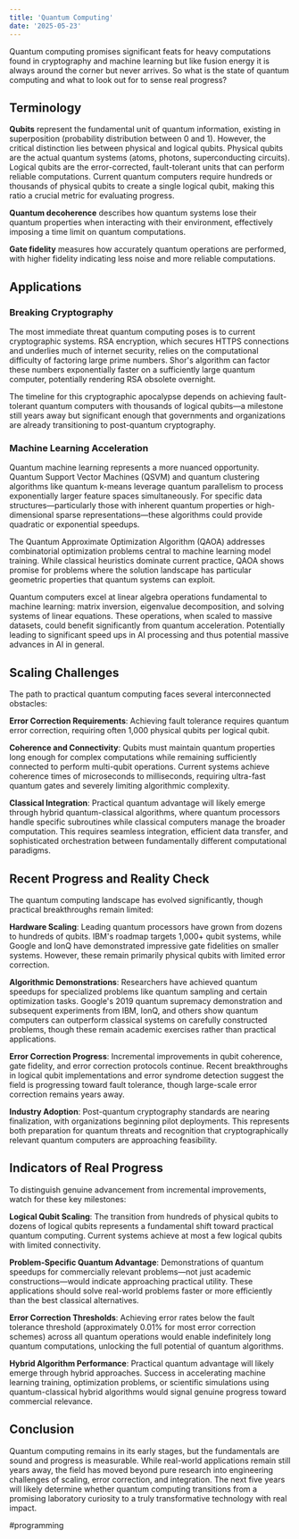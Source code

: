 ```yaml
---
title: 'Quantum Computing'
date: '2025-05-23'
---
```

Quantum computing promises significant feats for heavy computations found in cryptography and machine learning but like fusion energy it is always around the corner but never arrives. So what is the state of quantum computing and what to look out for to sense real progress?

## Terminology

**Qubits** represent the fundamental unit of quantum information, existing in superposition (probability distribution between 0 and 1). However, the critical distinction lies between physical and logical qubits. Physical qubits are the actual quantum systems (atoms, photons, superconducting circuits). Logical qubits are the error-corrected, fault-tolerant units that can perform reliable computations. Current quantum computers require hundreds or thousands of physical qubits to create a single logical qubit, making this ratio a crucial metric for evaluating progress.

**Quantum decoherence** describes how quantum systems lose their quantum properties when interacting with their environment, effectively imposing a time limit on quantum computations.

**Gate fidelity** measures how accurately quantum operations are performed, with higher fidelity indicating less noise and more reliable computations.

## Applications

### Breaking Cryptography

The most immediate threat quantum computing poses is to current cryptographic systems. RSA encryption, which secures HTTPS connections and underlies much of internet security, relies on the computational difficulty of factoring large prime numbers. Shor's algorithm can factor these numbers exponentially faster on a sufficiently large quantum computer, potentially rendering RSA obsolete overnight.

The timeline for this cryptographic apocalypse depends on achieving fault-tolerant quantum computers with thousands of logical qubits—a milestone still years away but significant enough that governments and organizations are already transitioning to post-quantum cryptography.

### Machine Learning Acceleration

Quantum machine learning represents a more nuanced opportunity. Quantum Support Vector Machines (QSVM) and quantum clustering algorithms like quantum k-means leverage quantum parallelism to process exponentially larger feature spaces simultaneously. For specific data structures—particularly those with inherent quantum properties or high-dimensional sparse representations—these algorithms could provide quadratic or exponential speedups.

The Quantum Approximate Optimization Algorithm (QAOA) addresses combinatorial optimization problems central to machine learning model training. While classical heuristics dominate current practice, QAOA shows promise for problems where the solution landscape has particular geometric properties that quantum systems can exploit.

Quantum computers excel at linear algebra operations fundamental to machine learning: matrix inversion, eigenvalue decomposition, and solving systems of linear equations. These operations, when scaled to massive datasets, could benefit significantly from quantum acceleration. Potentially leading to significant speed ups in AI processing and thus potential massive advances in AI in general.

## Scaling Challenges

The path to practical quantum computing faces several interconnected obstacles:

**Error Correction Requirements**: Achieving fault tolerance requires quantum error correction, requiring often 1,000 physical qubits per logical qubit.

**Coherence and Connectivity**: Qubits must maintain quantum properties long enough for complex computations while remaining sufficiently connected to perform multi-qubit operations. Current systems achieve coherence times of microseconds to milliseconds, requiring ultra-fast quantum gates and severely limiting algorithmic complexity.

**Classical Integration**: Practical quantum advantage will likely emerge through hybrid quantum-classical algorithms, where quantum processors handle specific subroutines while classical computers manage the broader computation. This requires seamless integration, efficient data transfer, and sophisticated orchestration between fundamentally different computational paradigms.

## Recent Progress and Reality Check

The quantum computing landscape has evolved significantly, though practical breakthroughs remain limited:

**Hardware Scaling**: Leading quantum processors have grown from dozens to hundreds of qubits. IBM's roadmap targets 1,000+ qubit systems, while Google and IonQ have demonstrated impressive gate fidelities on smaller systems. However, these remain primarily physical qubits with limited error correction.

**Algorithmic Demonstrations**: Researchers have achieved quantum speedups for specialized problems like quantum sampling and certain optimization tasks. Google's 2019 quantum supremacy demonstration and subsequent experiments from IBM, IonQ, and others show quantum computers can outperform classical systems on carefully constructed problems, though these remain academic exercises rather than practical applications.

**Error Correction Progress**: Incremental improvements in qubit coherence, gate fidelity, and error correction protocols continue. Recent breakthroughs in logical qubit implementations and error syndrome detection suggest the field is progressing toward fault tolerance, though large-scale error correction remains years away.

**Industry Adoption**: Post-quantum cryptography standards are nearing finalization, with organizations beginning pilot deployments. This represents both preparation for quantum threats and recognition that cryptographically relevant quantum computers are approaching feasibility.

## Indicators of Real Progress

To distinguish genuine advancement from incremental improvements, watch for these key milestones:

**Logical Qubit Scaling**: The transition from hundreds of physical qubits to dozens of logical qubits represents a fundamental shift toward practical quantum computing. Current systems achieve at most a few logical qubits with limited connectivity.

**Problem-Specific Quantum Advantage**: Demonstrations of quantum speedups for commercially relevant problems—not just academic constructions—would indicate approaching practical utility. These applications should solve real-world problems faster or more efficiently than the best classical alternatives.

**Error Correction Thresholds**: Achieving error rates below the fault tolerance threshold (approximately 0.01% for most error correction schemes) across all quantum operations would enable indefinitely long quantum computations, unlocking the full potential of quantum algorithms.

**Hybrid Algorithm Performance**: Practical quantum advantage will likely emerge through hybrid approaches. Success in accelerating machine learning training, optimization problems, or scientific simulations using quantum-classical hybrid algorithms would signal genuine progress toward commercial relevance.

## Conclusion

Quantum computing remains in its early stages, but the fundamentals are sound and progress is measurable. While real-world applications remain still years away, the field has moved beyond pure research into engineering challenges of scaling, error correction, and integration. The next five years will likely determine whether quantum computing transitions from a promising laboratory curiosity to a truly transformative technology with real impact.

#programming
